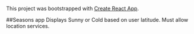 This project was bootstrapped with [Create React App](https://github.com/facebook/create-react-app).

##Seasons app
Displays Sunny or Cold based on user latitude. Must allow location services.
